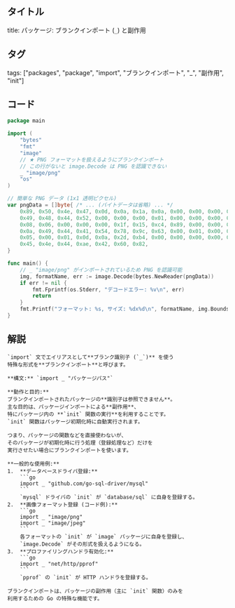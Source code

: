 ## タイトル
title: パッケージ: ブランクインポート (`_`) と副作用

## タグ
tags: ["packages", "package", "import", "ブランクインポート", "_", "副作用", "init"]

## コード
```go
package main

import (
	"bytes"
	"fmt"
	"image"
	// ★ PNG フォーマットを扱えるようにブランクインポート
	// この行がないと image.Decode は PNG を認識できない
	_ "image/png"
	"os"
)

// 簡単な PNG データ (1x1 透明ピクセル)
var pngData = []byte{ /* ... (バイトデータは省略) ... */
	0x89, 0x50, 0x4e, 0x47, 0x0d, 0x0a, 0x1a, 0x0a, 0x00, 0x00, 0x00, 0x0d,
	0x49, 0x48, 0x44, 0x52, 0x00, 0x00, 0x00, 0x01, 0x00, 0x00, 0x00, 0x01,
	0x08, 0x06, 0x00, 0x00, 0x00, 0x1f, 0x15, 0xc4, 0x89, 0x00, 0x00, 0x00,
	0x0a, 0x49, 0x44, 0x41, 0x54, 0x78, 0x9c, 0x63, 0x00, 0x01, 0x00, 0x00,
	0x05, 0x00, 0x01, 0x0d, 0x0a, 0x2d, 0xb4, 0x00, 0x00, 0x00, 0x00, 0x49,
	0x45, 0x4e, 0x44, 0xae, 0x42, 0x60, 0x82,
}

func main() {
	// _ "image/png" がインポートされているため PNG を認識可能
	img, formatName, err := image.Decode(bytes.NewReader(pngData))
	if err != nil {
		fmt.Fprintf(os.Stderr, "デコードエラー: %v\n", err)
		return
	}
	fmt.Printf("フォーマット: %s, サイズ: %dx%d\n", formatName, img.Bounds().Dx(), img.Bounds().Dy())
}

```

## 解説
```text
`import` 文でエイリアスとして**ブランク識別子 (`_`)** を使う
特殊な形式を**ブランクインポート**と呼びます。

**構文:** `import _ "パッケージパス"`

**動作と目的:**
ブランクインポートされたパッケージの**識別子は参照できません**。
主な目的は、パッケージインポートによる**副作用**、
特にパッケージ内の **`init` 関数の実行**を利用することです。
`init` 関数はパッケージ初期化時に自動実行されます。

つまり、パッケージの関数などを直接使わないが、
そのパッケージが初期化時に行う処理（登録処理など）だけを
実行させたい場合にブランクインポートを使います。

**一般的な使用例:**
1.  **データベースドライバ登録:**
    ```go
    import _ "github.com/go-sql-driver/mysql"
    ```
    `mysql` ドライバの `init` が `database/sql` に自身を登録する。
2.  **画像フォーマット登録 (コード例):**
    ```go
    import _ "image/png"
    import _ "image/jpeg"
    ```
    各フォーマットの `init` が `image` パッケージに自身を登録し、
    `image.Decode` がその形式を扱えるようになる。
3.  **プロファイリングハンドラ有効化:**
    ```go
    import _ "net/http/pprof"
    ```
    `pprof` の `init` が HTTP ハンドラを登録する。

ブランクインポートは、パッケージの副作用（主に `init` 関数）のみを
利用するための Go の特殊な機能です。